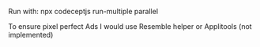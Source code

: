 Run with: npx codeceptjs run-multiple parallel

To ensure pixel perfect Ads I would use Resemble helper or Applitools (not implemented)